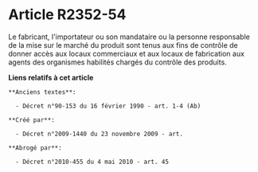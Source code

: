 # Article R2352-54

Le fabricant, l'importateur ou son mandataire ou la personne responsable de la mise sur le marché du produit sont tenus aux
fins de contrôle de donner accès aux locaux commerciaux et aux locaux de fabrication aux agents des organismes habilités
chargés du contrôle des produits.

**Liens relatifs à cet article**

	**Anciens textes**:

	  - Décret n°90-153 du 16 février 1990 - art. 1-4 (Ab)

	**Créé par**:

	  - Décret n°2009-1440 du 23 novembre 2009 - art.

	**Abrogé par**:

	  - Décret n°2010-455 du 4 mai 2010 - art. 45
